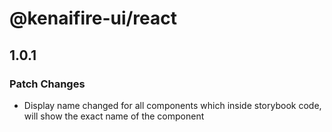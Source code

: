 # @kenaifire-ui/react

## 1.0.1

### Patch Changes

- Display name changed for all components which inside storybook code, will show the exact name of the component

